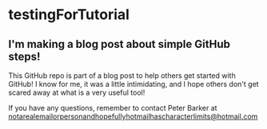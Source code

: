 # testingForTutorial
## I'm making a blog post about simple GitHub steps!

This GitHub repo is part of a blog post to help others get started with GitHub! I know for me, it was a little intimidating, and I hope others don't get scared away at what is a very useful tool!

If you have any questions, remember to contact Peter Barker at notarealemailorpersonandhopefullyhotmailhascharacterlimits@hotmail.com